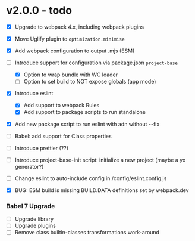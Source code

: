 # v2.0.0 - todo

- [x] Upgrade to webpack 4.x, including webpack plugins
- [x] Move Uglify plugin to `optimization.minimise`
- [x] Add webpack configuration to output .mjs (ESM)
- [ ] Introduce support for configuration via package.json `project-base`
    - [X] Option to wrap bundle with WC loader
    - [ ] Option to set build to NOT expose globals (app mode)
- [x] Introduce eslint
    - [x] Add support to webpack Rules
    - [x] Add support to package scripts to run standalone
- [x] Add new package script to run eslint with adn without --fix
- [ ] Babel: add support for Class properties
- [ ] Introduce prettier (??)
- [ ] Introduce project-base-init script: initialize a new project (maybe a yo generator?)
- [ ] Change eslint to auto-include config in /config/eslint.config.js
- [x] BUG: ESM build is missing BUILD.DATA definitions set by webpack.dev


### Babel 7 Upgrade

- [ ] Upgrade library
- [ ] Upgrade plugins
- [ ] Remove class builtin-classes transformations work-around